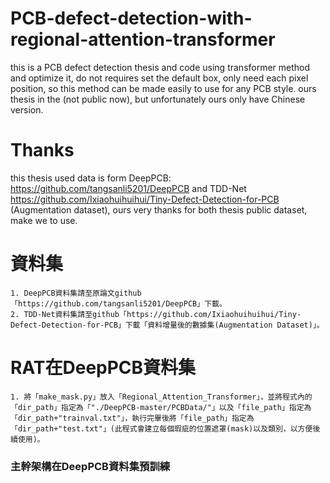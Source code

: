 # PCB-defect-detection-with-regional-attention-transformer
this is a PCB defect detection thesis and code using transformer method and optimize it, do not requires set the default box, only need each pixel position, so this method can be made easily to use for any PCB style.
ours thesis in the (not public now), but unfortunately ours only have Chinese version.
# Thanks
this thesis used data is form DeepPCB: https://github.com/tangsanli5201/DeepPCB and TDD-Net https://github.com/Ixiaohuihuihui/Tiny-Defect-Detection-for-PCB (Augmentation dataset), ours very thanks for both thesis public dataset, make we to use.

# 資料集
	1. DeepPCB資料集請至原論文github「https://github.com/tangsanli5201/DeepPCB」下載。
	2. TDD-Net資料集請至github「https://github.com/Ixiaohuihuihui/Tiny-Defect-Detection-for-PCB」下載「資料增量後的數據集(Augmentation Dataset)」。

# RAT在DeepPCB資料集
	1. 將「make_mask.py」放入「Regional_Attention_Transformer」，並將程式內的「dir_path」指定為「"./DeepPCB-master/PCBData/"」以及「file_path」指定為「dir_path+"trainval.txt"」，執行完畢後將「file_path」指定為「dir_path+"test.txt"」(此程式會建立每個瑕疵的位置遮罩(mask)以及類別，以方便後續使用)。
### 主幹架構在DeepPCB資料集預訓練
